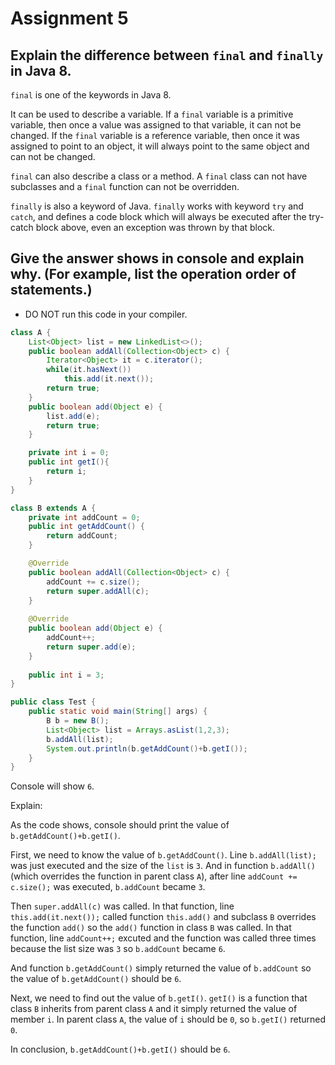 # Assignment 5

## Explain the difference between `final` and `finally` in Java 8.

`final` is one of the keywords in Java 8. 

It can be used to describe a variable. If a `final` variable is a primitive variable, then once a value was assigned to that variable, it can not be changed. If the `final` variable is a reference variable, then once it was assigned to point to an object, it will always point to the same object and can not be changed.

`final` can also describe a class or a method. A `final` class can not have subclasses and a `final` function can not be overridden.

`finally` is also a keyword of Java. `finally` works with keyword `try` and `catch`, and defines a code block which will always be executed after the try-catch block above, even an exception was thrown by that block.

## Give the answer shows in console and explain why. (For example, list the operation order of statements.)
* DO NOT run this code in your compiler.
```java
class A {
	List<Object> list = new LinkedList<>();
	public boolean addAll(Collection<Object> c) {
		Iterator<Object> it = c.iterator();
		while(it.hasNext())
			this.add(it.next());
		return true;
	}
	public boolean add(Object e) {
		list.add(e);
		return true;
	}

	private int i = 0;
	public int getI(){
		return i;
	}
}

class B extends A {
	private int addCount = 0;
	public int getAddCount() {
		return addCount;
	}

	@Override
	public boolean addAll(Collection<Object> c) {
		addCount += c.size();
		return super.addAll(c);
	}
	
	@Override
	public boolean add(Object e) {
		addCount++;
		return super.add(e);
	}
    
	public int i = 3;
}

public class Test {
	public static void main(String[] args) {
		B b = new B();
		List<Object> list = Arrays.asList(1,2,3);
		b.addAll(list);
		System.out.println(b.getAddCount()+b.getI());
	}
} 
```
Console will show `6`.

Explain:

As the code shows, console should print the value of `b.getAddCount()+b.getI()`.

First, we need to know the value of `b.getAddCount()`. Line `b.addAll(list);` was just executed and the size of the `list` is `3`. And in function `b.addAll()`(which overrides the function in parent class `A`), after line `addCount += c.size();` was executed, `b.addCount` became `3`. 

Then `super.addAll(c)` was called. In that function, line `this.add(it.next());` called function `this.add()` and subclass `B` overrides the function `add()` so the `add()` function in class `B` was called. In that function, line `addCount++;` excuted and the function was called three times because the list size was `3` so `b.addCount` became `6`.

And function `b.getAddCount()` simply returned the value of `b.addCount` so the value of `b.getAddCount()` should be `6`.

Next, we need to find out the value of `b.getI()`. `getI()` is a function that class `B` inherits from parent class `A` and it simply returned the value of member `i`. In parent class `A`, the value of `i` should be `0`, so `b.getI()` returned `0`.

In conclusion, `b.getAddCount()+b.getI()` should be `6`.
